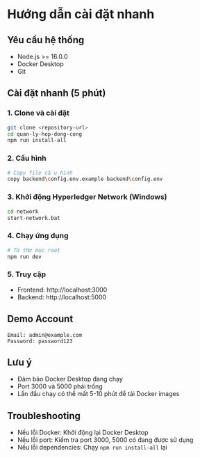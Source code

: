 # Hướng dẫn cài đặt nhanh

## Yêu cầu hệ thống
- Node.js >= 16.0.0
- Docker Desktop
- Git

## Cài đặt nhanh (5 phút)

### 1. Clone và cài đặt
```bash
git clone <repository-url>
cd quan-ly-hop-dong-cong
npm run install-all
```

### 2. Cấu hình
```bash
# Copy file cấu hình
copy backend\config.env.example backend\config.env
```

### 3. Khởi động Hyperledger Network (Windows)
```bash
cd network
start-network.bat
```

### 4. Chạy ứng dụng
```bash
# Từ thư mục root
npm run dev
```

### 5. Truy cập
- Frontend: http://localhost:3000
- Backend: http://localhost:5000

## Demo Account
```
Email: admin@example.com
Password: password123
```

## Lưu ý
- Đảm bảo Docker Desktop đang chạy
- Port 3000 và 5000 phải trống
- Lần đầu chạy có thể mất 5-10 phút để tải Docker images

## Troubleshooting
- Nếu lỗi Docker: Khởi động lại Docker Desktop
- Nếu lỗi port: Kiểm tra port 3000, 5000 có đang được sử dụng
- Nếu lỗi dependencies: Chạy `npm run install-all` lại
